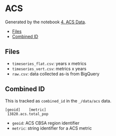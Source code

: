 # ACS

Generated by the notebook [4. ACS Data](../../../exploration/4_epa_data.ipynb).

- [Files](#files)
- [Combined ID](#combined-id)

## Files

* `timeseries_flat.csv`: years x metrics
* `timeseries_vert.csv`: metrics x years
* `raw.csv`: data collected as-is from BigQuery

## Combined ID

This is tracked as `combined_id` in the `_/data/acs` data.

```
[geoid]    [metric]
 13820.acs.total_pop
```

* `geoid`: ACS CBSA region identifier
* `metric`: string identifier for a ACS metric
